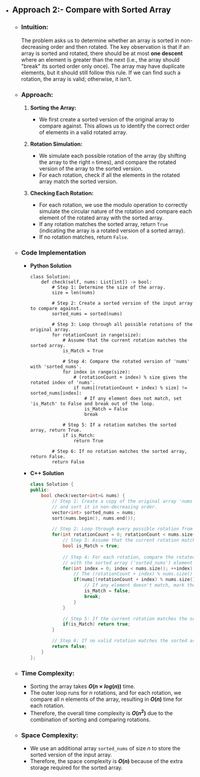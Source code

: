 - ## Approach 2:- Compare with Sorted Array
    - ### Intuition:
        The problem asks us to determine whether an array is sorted in non-decreasing order and then rotated. The key observation is that if an array is sorted and rotated, there should be at most **one descent** where an element is greater than the next (i.e., the array should "break" its sorted order only once). The array may have duplicate elements, but it should still follow this rule. If we can find such a rotation, the array is valid; otherwise, it isn't.

    - ### Approach:
        1. **Sorting the Array:**
            - We first create a sorted version of the original array to compare against. This allows us to identify the correct order of elements in a valid rotated array.

        2. **Rotation Simulation:**
            - We simulate each possible rotation of the array (by shifting the array to the right `n` times), and compare the rotated version of the array to the sorted version.
            - For each rotation, check if all the elements in the rotated array match the sorted version.

        3. **Checking Each Rotation:**
            - For each rotation, we use the modulo operation to correctly simulate the circular nature of the rotation and compare each element of the rotated array with the sorted array.
            - If any rotation matches the sorted array, return `True` (indicating the array is a rotated version of a sorted array).
            - If no rotation matches, return `False`.

    - ### Code Implementation
        - **Python Solution**
            ```python3 []
            class Solution:
                def check(self, nums: List[int]) -> bool:
                    # Step 1: Determine the size of the array.
                    size = len(nums)
                    
                    # Step 2: Create a sorted version of the input array to compare against.
                    sorted_nums = sorted(nums)

                    # Step 3: Loop through all possible rotations of the original array.
                    for rotationCount in range(size):
                        # Assume that the current rotation matches the sorted array.
                        is_Match = True

                        # Step 4: Compare the rotated version of 'nums' with 'sorted_nums'.
                        for index in range(size):
                            # (rotationCount + index) % size gives the rotated index of 'nums'.
                            if nums[(rotationCount + index) % size] != sorted_nums[index]:
                                # If any element does not match, set 'is_Match' to False and break out of the loop.
                                is_Match = False
                                break
                        
                        # Step 5: If a rotation matches the sorted array, return True.
                        if is_Match:
                            return True
                    
                    # Step 6: If no rotation matches the sorted array, return False.
                    return False
            ```
        - **C++ Solution**
            ```cpp []
            class Solution {
            public:
                bool check(vector<int>& nums) {
                    // Step 1: Create a copy of the original array 'nums' called 'sorted_nums'
                    // and sort it in non-decreasing order.
                    vector<int> sorted_nums = nums;
                    sort(nums.begin(), nums.end());

                    // Step 2: Loop through every possible rotation from 0 to nums.size() - 1.
                    for(int rotationCount = 0; rotationCount < nums.size(); ++rotationCount) {
                        // Step 3: Assume that the current rotation matches the sorted array.
                        bool is_Match = true;
                        
                        // Step 4: For each rotation, compare the rotated version of 'nums'
                        // with the sorted array ('sorted_nums') element by element.
                        for(int index = 0; index < nums.size(); ++index) {
                            // The (rotationCount + index) % nums.size() gives the rotated position.
                            if(nums[(rotationCount + index) % nums.size()] != sorted_nums[index]) {
                                // If any element doesn't match, mark the match as false and break out of the loop.
                                is_Match = false;
                                break;
                            }
                        }

                        // Step 5: If the current rotation matches the sorted array, return true.
                        if(is_Match) return true;
                    }

                    // Step 6: If no valid rotation matches the sorted array, return false.
                    return false;
                }
            };
            ```

    - ### Time Complexity:
        - Sorting the array takes **$O(n \times log(n))$** time.
        - The outer loop runs for $n$ rotations, and for each rotation, we compare all $n$ elements of the array, resulting in **$O(n)$** time for each rotation.
        - Therefore, the overall time complexity is **$O(n^2)$** due to the combination of sorting and comparing rotations.

    - ### Space Complexity:
        - We use an additional array `sorted_nums` of size $n$ to store the sorted version of the input array.
        - Therefore, the space complexity is **$O(n)$** because of the extra storage required for the sorted array.